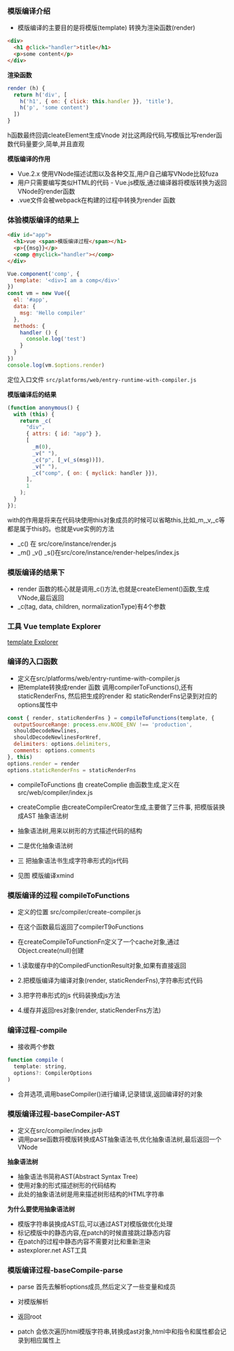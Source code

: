 ### 模版编译介绍

- 模版编译的主要目的是将模版(template) 转换为渲染函数(render)
```html
<div>
  <h1 @click="handler">title</h1>
  <p>some content</p>
</div>
```
**渲染函数**
```js
render (h) {
  return h('div', [
    h('h1', { on: { click: this.handler }}, 'title'),
    h('p', 'some content')
  ])
}
```
h函数最终回调cleateElement生成Vnode
对比这两段代码,写模版比写render函数代码量要少,简单,并且直观

**模版编译的作用**

- Vue.2.x 使用VNode描述试图以及各种交互,用户自己编写VNode比较fuza
- 用户只需要编写类似HTML的代码 - Vue.js模版,通过编译器将模版转换为返回VNode的render函数
- .vue文件会被webpack在构建的过程中转换为render 函数

### 体验模版编译的结果上
```html
<div id="app">
  <h1>vue <span>模版编译过程</span></h1>
  <p>{{msg}}</p>
  <comp @myclick="handler"></comp>
</div>
```
```js
Vue.component('comp', {
  template: '<div>I am a comp</div>'
})
const vm = new Vue({
  el: '#app',
  data: {
    msg: 'Hello compiler'
  },
  methods: {
    handler () {
      console.log('test')
    }
  }
})
console.log(vm.$options.render)
```
定位入口文件
`src/platforms/web/entry-runtime-with-compiler.js`

**模版编译后的结果**
```js
(function anonymous() {
  with (this) {
    return _c(
      "div",
      { attrs: { id: "app"} },
      [
        _m(0),
        _v(" "),
        _c("p", [_v(_s(msg))]),
        _v(" "),
        _c("comp", { on: { myclick: handler }}),
      ],
      1
    );
  }
});
```

with的作用是将来在代码块使用this对象成员的时候可以省略this,比如_m,_v,_c等都是属于this的。也就是vue实例的方法

- _c() 在 src/core/instance/render.js
- _m() _v() _s()在src/core/instance/render-helpes/index.js

### 模版编译的结果下
- render 函数的核心就是调用_c()方法,也就是createElement()函数,生成VNode,最后返回
- _c(tag, data, children, normalizationType)有4个参数

### 工具 Vue template Explorer

[template Explorer](https://template-explorer.vuejs.org/)

### 编译的入口函数

- 定义在src/platforms/web/entry-runtime-with-compiler.js
- 把template转换成render 函数 调用compilerToFunctions(),还有staticRenderFns, 然后把生成的render 和 staticRenderFns记录到对应的options属性中
```js
const { render, staticRenderFns } = compileToFunctions(template, {
  outputSourceRange: process.env.NODE_ENV !== 'production',
  shouldDecodeNewlines,
  shouldDecodeNewlinesForHref,
  delimiters: options.delimiters,
  comments: options.comments
}, this)
options.render = render
options.staticRenderFns = staticRenderFns
```
- compileToFunctions 由 createComplie 由函数生成,定义在src/web/compiler/index.js
- createComplie 由createCompilerCreator生成,主要做了三件事, 把模版装换成AST 抽象语法树
- 抽象语法树,用来以树形的方式描述代码的结构
- 二是优化抽象语法树
- 三 把抽象语法书生成字符串形式的js代码

- 见图 模版编译xmind

### 模版编译的过程 compileToFunctions
- 定义的位置 src/compiler/create-compiler.js

- 在这个函数最后返回了compilerT9oFunctions
- 在createCompileToFunctionFn定义了一个cache对象,通过Object.create(null)创建

- 1.读取缓存中的CompiledFunctionResult对象,如果有直接返回
- 2.把模版编译为编译对象(render, staticRenderFns),字符串形式代码
- 3.把字符串形式的js 代码装换成js方法
- 4.缓存并返回res对象(render, staticRenderFns方法)

### 编译过程-compile
- 接收两个参数
```js
function compile (
  template: string,
  options?: CompilerOptions
)
```
- 合并选项,调用baseCompiler()进行编译,记录错误,返回编译好的对象

### 模版编译过程-baseCompiler-AST
- 定义在src/compiler/index.js中
- 调用parse函数将模版转换成AST抽象语法书,优化抽象语法树,最后返回一个VNode

**抽象语法树**
- 抽象语法书简称AST(Abstract Syntax Tree)
- 使用对象的形式描述树形的代码结构
- 此处的抽象语法树是用来描述树形结构的HTML字符串

**为什么要使用抽象语法树**
- 模版字符串装换成AST后,可以通过AST对模版做优化处理
- 标记模版中的静态内容,在patch的时候直接跳过静态内容
- 在patch的过程中静态内容不需要对比和重新渲染
- astexplorer.net AST工具

### 模版编译过程-baseCompile-parse

- parse 首先去解析options成员,然后定义了一些变量和成员
- 对模版解析
- 返回root

- patch 会依次遍历html模版字符串,转换成ast对象,html中和指令和属性都会记录到相应属性上
